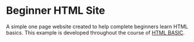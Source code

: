 # Beginner HTML Site
A simple one page website created to help complete beginners learn HTML basics. This example is developed throughout the course of [HTML BASIC](https://developer.mozilla.org/en-US/Learn/Getting_started_with_the_web/HTML_basics).
